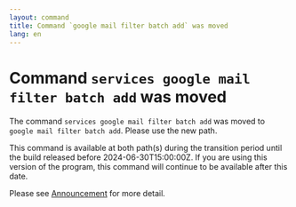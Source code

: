 ```yaml
---
layout: command
title: Command `google mail filter batch add` was moved
lang: en
---
```


# Command `services google mail filter batch add` was moved

The command `services google mail filter batch add` was moved to `google mail filter batch add`. Please use the new path.

This command is available at both path(s) during the transition period until the build released before 2024-06-30T15:00:00Z. If you are using this version of the program, this command will continue to be available after this date.

Please see [Announcement](https://github.com/watermint/toolbox/discussions/797) for more detail.


